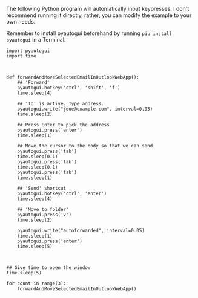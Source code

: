 The following Python program will automatically input keypresses. I don't recommend running it directly, rather, you can modify the example to your own needs.

Remember to install pyautogui beforehand by running `pip install pyautogui` in a Terminal.

```python3
import pyautogui
import time



def forwardAndMoveSelectedEmailInOutlookWebApp():
    ## 'Forward' 
    pyautogui.hotkey('ctrl', 'shift', 'f')
    time.sleep(4)

    ## 'To' is active. Type address.
    pyautogui.write("jdoe@example.com", interval=0.05)
    time.sleep(2)

    ## Press Enter to pick the address
    pyautogui.press('enter')
    time.sleep(1)

    ## Move the cursor to the body so that we can send
    pyautogui.press('tab')
    time.sleep(0.1)
    pyautogui.press('tab')
    time.sleep(0.1)
    pyautogui.press('tab')
    time.sleep(1)

    ## 'Send' shortcut
    pyautogui.hotkey('ctrl', 'enter')
    time.sleep(4)

    ## 'Move to folder'
    pyautogui.press('v')
    time.sleep(2)

    pyautogui.write("autoforwarded", interval=0.05)
    time.sleep(1)
    pyautogui.press('enter')
    time.sleep(5)



## Give time to open the window
time.sleep(5)

for count in range(3):
    forwardAndMoveSelectedEmailInOutlookWebApp()
```
